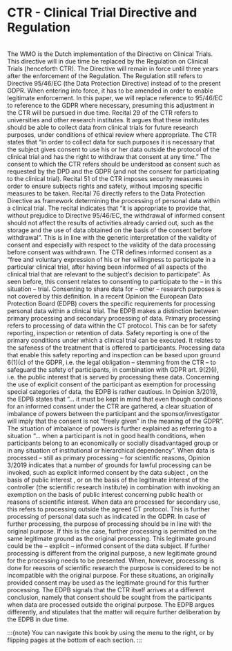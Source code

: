 # CTR -	Clinical Trial Directive and Regulation

</br>
The WMO is the Dutch implementation of the Directive on Clinical Trials.  This directive will in due time be replaced by the Regulation on Clinical Trials (henceforth CTR).  The Directive will remain in force until three years after the enforcement of the Regulation. 
The Regulation still refers to Directive 95/46/EC (the Data Protection Directive) instead of to the present GDPR. When entering into force, it has to be amended in order to enable legitimate enforcement. In this paper, we will replace reference to 95/46/EC to reference to the GDPR where necessary, presuming this adjustment in the CTR will be pursued in due time.
Recital 29 of the CTR refers to universities and other research institutes. It argues that these institutes should be able to collect data from clinical trials for future research purposes, under conditions of ethical review where appropriate. The CTR states that “in order to collect data for such purposes it is necessary that the subject gives consent to use his or her data outside the protocol of the clinical trial and has the right to withdraw that consent at any time.” The consent to which the CTR refers should be understood as consent such as requested by the DPD and the GDPR (and not the consent for participating to the clinical trial). Recital 51 of the CTR imposes security measures in order to ensure subjects rights and safety, without imposing specific measures to be taken. Recital 76 directly refers to the Data Protection Directive as framework determining the processing of personal data within a clinical trial. The recital indicates that “it is appropriate to provide that, without prejudice to Directive 95/46/EC, the withdrawal of informed consent should not affect the results of activities already carried out, such as the storage and the use of data obtained on the basis of the consent before withdrawal”.  This is in line with the generic interpretation of the validity of consent and especially with respect to the validity of the data processing before consent was withdrawn.
The CTR defines informed consent as a “free and voluntary expression of his or her willingness to participate in a particular clinical trial, after having been informed of all aspects of the clinical trial that are relevant to the subject’s decision to participate”.  As seen before, this consent relates to consenting to participate to the – in this situation – trial. Consenting to share data for – other – research purposes is not covered by this definition. 
In a recent Opinion the European Data Protection Board (EDPB) covers the specific requirements for processing personal data within a clinical trial.  The EDPB makes a distinction between primary processing and secondary processing of data. Primary processing refers to processing of data within the CT protocol. This can be for safety reporting, inspection or retention of data. Safety reporting is one of the primary conditions under which a clinical trial can be executed. It relates to the safeness of the treatment that is offered to participants. Processing data that enable this safety reporting and inspection can be based upon ground 6(1)(c) of the GDPR, i.e. the legal obligation – stemming from the CTR – to safeguard the safety of participants, in combination with GDPR art. 9(2)(i), i.e. the public interest that is served by processing these data. Concerning the use of explicit consent of the participant as exemption for processing special categories of data, the EDPB is rather cautious. In Opinion 3/2019, the EDPB states that “… it must be kept in mind that even though conditions for an informed consent under the CTR are gathered, a clear situation of imbalance of powers between the participant and the sponsor/investigator will imply that the consent is not “freely given” in the meaning of the GDPR”.  The situation of imbalance of powers is further explained as referring to a situation “… when a participant is not in good health conditions, when participants belong to an economically or socially disadvantaged group or in any situation of institutional or hierarchical dependency”.  When data is processed – still as primary processing – for scientific reasons, Opinion 3/2019 indicates that a number of grounds for lawful processing can be invoked, such as explicit informed consent by the data subject , on the basis of public interest , or on the basis of the legitimate interest of the controller (the scientific research institute) in combination with invoking an exemption on the basis of public interest concerning public health or reasons of scientific interest.  When data are processed for secondary use, this refers to processing outside the agreed CT protocol. This is further processing of personal data such as indicated in the GDPR.  In case of further processing, the purpose of processing should be in line with the original purpose. If this is the case, further processing is permitted on the same legitimate ground as the original processing. This legitimate ground could be the – explicit – informed consent of the data subject. If further processing is different from the original purpose, a new legitimate ground for the processing needs to be presented. When, however, processing is done for reasons of scientific research the purpose is considered to be not incompatible with the original purpose. For these situations, an originally provided consent may be used as the legitimate ground for this further processing.  The EDPB signals that the CTR itself arrives at a different conclusion, namely that consent should be sought from the participants when data are processed outside the original purpose. The EDPB argues differently, and stipulates that the matter will require further deliberation by the EDPB in due time.   


:::{note}
You can navigate this book by using the menu to the right, or by flipping pages at the bottom of each section.
:::
